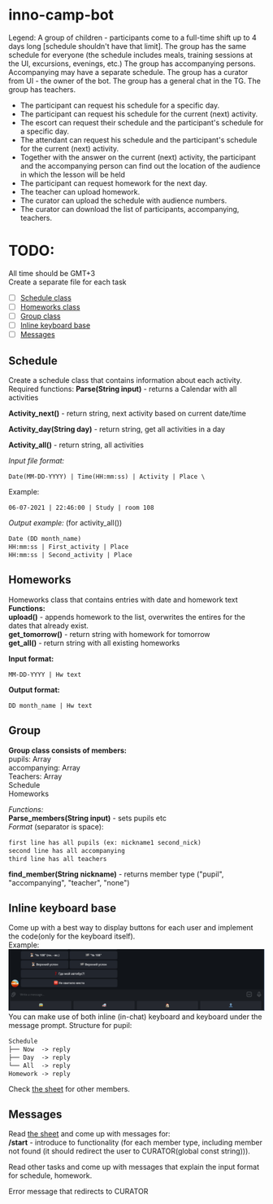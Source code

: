 # inno-camp-bot

Legend: A group of children - participants come to a full-time shift up to 4 days long [schedule shouldn't have that limit]. The group has the same schedule for everyone (the schedule includes meals, training sessions at the UI, excursions, evenings, etc.) The group has accompanying persons. Accompanying may have a separate schedule. The group has a curator from UI - the owner of the bot. The group has a general chat in the TG. The group has teachers.

- The participant can request his schedule for a specific day.
- The participant can request his schedule for the current (next) activity.
- The escort can request their schedule and the participant's schedule for a specific day.
- The attendant can request his schedule and the participant's schedule for the current (next) activity.
- Together with the answer on the current (next) activity, the participant and the accompanying person can find out the location of the audience in which the lesson will be held
- The participant can request homework for the next day.
- The teacher can upload homework.
- The curator can upload the schedule with audience numbers.
- The curator can download the list of participants, accompanying, teachers.



# TODO:
All time should be GMT+3 \
Create a separate file for each task

- [ ] [Schedule class](#schedule)
- [ ] [Homeworks class](#homeworks)
- [ ] [Group class](#group)
- [ ] [Inline keyboard base](#inline-keyboard-base)
- [ ] [Messages](#messages)

## Schedule

Create a schedule class that contains information about each activity.
Required functions:
**Parse(String input)** - returns a Calendar with all activities

**Activity_next()** - return string, next activity based on current date/time

**Activity_day(String day)** - return string, get all activities in a day

**Activity_all()** - return string, all activities

*Input file format:*
```
Date(MM-DD-YYYY) | Time(HH:mm:ss) | Activity | Place \
```
Example:
```
06-07-2021 | 22:46:00 | Study | room 108
```

*Output example:* (for activity_all())
```
Date (DD month_name) 
HH:mm:ss | First_activity | Place
HH:mm:ss | Second_activity | Place
```

## Homeworks

Homeworks class that contains entries with date and homework text \
**Functions:** \
**upload()** - appends homework to the list, overwrites the entires for the dates that already exist. \
**get_tomorrow()** - return string with homework for tomorrow \
**get_all()** - return string with all existing homeworks

**Input format:**
```
MM-DD-YYYY | Hw text
```

**Output format:**
```
DD month_name | Hw text
```

## Group
**Group class consists of members:**\
pupils: Array\
accompanying: Array\
Teachers: Array\
Schedule\
Homeworks

*Functions:*\
**Parse_members(String input)** - sets pupils etc \
*Format* (separator is space):
```
first line has all pupils (ex: nickname1 second_nick)
second line has all accompanying
third line has all teachers
```

**find_member(String nickname)** - returns member type ("pupil", "accompanying", "teacher", "none")

## Inline keyboard base

Come up with a best way to display buttons for each user
and implement the code(only for the keyboard itself).\
Example: 
![example](./resources/example2.png)
You can make use of both inline (in-chat) keyboard and keyboard under the message prompt.
Structure for pupil:
```
Schedule
├── Now  -> reply
├── Day  -> reply
└── All  -> reply
Homework -> reply
```
Check [the sheet](https://docs.google.com/spreadsheets/d/1SkJlpDoikiiKJ1z5Lq2dAOsoX8C4OBGKbUgNjKxq3Gc/edit#gid=0) for other members.

## Messages
Read [the sheet](https://docs.google.com/spreadsheets/d/1SkJlpDoikiiKJ1z5Lq2dAOsoX8C4OBGKbUgNjKxq3Gc/edit#gid=0) and come up with messages for:\
**/start** - introduce to functionality (for each member type,
including member not found (it should redirect the user to CURATOR(global const string))).

Read other tasks and come up with messages that explain the input
format for schedule, homework.

Error message that redirects to CURATOR 


